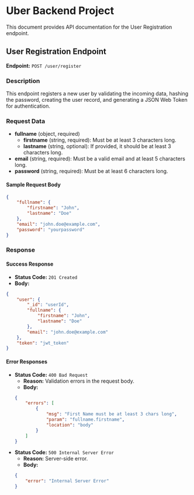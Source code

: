 # Uber Backend Project

This document provides API documentation for the User Registration endpoint.

## User Registration Endpoint

**Endpoint:** `POST /user/register`

### Description

This endpoint registers a new user by validating the incoming data, hashing the password, creating the user record, and generating a JSON Web Token for authentication.

### Request Data

-   **fullname** (object, required)
    -   **firstname** (string, required): Must be at least 3 characters long.
    -   **lastname** (string, optional): If provided, it should be at least 3 characters long.
-   **email** (string, required): Must be a valid email and at least 5 characters long.
-   **password** (string, required): Must be at least 6 characters long.

#### Sample Request Body

```json
{
    "fullname": {
        "firstname": "John",
        "lastname": "Doe"
    },
    "email": "john.doe@example.com",
    "password": "yourpassword"
}
```

### Response

#### Success Response

-   **Status Code:** `201 Created`
-   **Body:**

```json
{
    "user": {
        "_id": "userId",
        "fullname": {
            "firstname": "John",
            "lastname": "Doe"
        },
        "email": "john.doe@example.com"
    },
    "token": "jwt_token"
}
```

#### Error Responses

-   **Status Code:** `400 Bad Request`
    -   **Reason:** Validation errors in the request body.
    -   **Body:**
    ```json
    {
        "errors": [
            {
                "msg": "First Name must be at least 3 chars long",
                "param": "fullname.firstname",
                "location": "body"
            }
        ]
    }
    ```
-   **Status Code:** `500 Internal Server Error`
    -   **Reason:** Server-side error.
    -   **Body:**
    ```json
    {
        "error": "Internal Server Error"
    }
    ```

